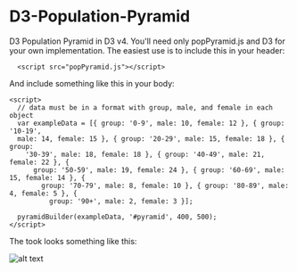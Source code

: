 # D3-Population-Pyramid
D3 Population Pyramid in D3 v4. You'll need only popPyramid.js and D3 for your own implementation. The easiest use is to include this in your header:

`  <script src="popPyramid.js"></script>`

And include something like this in your body:

```
<script>
  // data must be in a format with group, male, and female in each object
  var exampleData = [{ group: '0-9', male: 10, female: 12 }, { group: '10-19',
  male: 14, female: 15 }, { group: '20-29', male: 15, female: 18 }, { group:
    '30-39', male: 18, female: 18 }, { group: '40-49', male: 21, female: 22 }, {
      group: '50-59', male: 19, female: 24 }, { group: '60-69', male: 15, female: 14 }, {
        group: '70-79', male: 8, female: 10 }, { group: '80-89', male: 4, female: 5 }, {
          group: '90+', male: 2, female: 3 }];

  pyramidBuilder(exampleData, '#pyramid', 400, 500);
</script>
  ```

The took looks something like this:

![alt text](https://raw.github.com/doylek/D3-Population-Pyramid/screenshot/screenshot.png "example screenshot")
